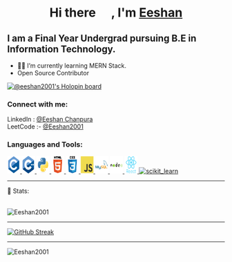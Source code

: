 
## <h1 align="center">Hi there <img src="https://github.com/TheDudeThatCode/TheDudeThatCode/blob/master/Assets/Hi.gif" height = "15" width="29">, I'm [Eeshan](https://github.com/Eeshan2001) </h1>
<h2 align="left">I am a Final Year Undergrad pursuing B.E in Information Technology.</h2>

<!-- To show profile views -->
<!-- <p align="left"> <img src="https://komarev.com/ghpvc/?username=Mayur1011&label=Profile%20views&color=0e75b6&style=flat" alt="Mayur1011" /> </p> -->

- 👨‍💻 I’m currently learning MERN Stack.
- Open Source Contributor 

[![@eeshan2001's Holopin board](https://holopin.me/eeshan2001)](https://holopin.io/@eeshan2001)

### Connect with me:

LinkedIn : [@Eeshan Chanpura](https://www.linkedin.com/in/eeshan-chanpura-2a9bbb1b5/) <br/>
LeetCode :- [@Eeshan2001](https://leetcode.com/Eeshan2001/) <br/>

<h3 align="left">Languages and Tools:</h3>
<p align="left"> <a href="https://www.cprogramming.com/" target="_blank"> <img src="https://raw.githubusercontent.com/devicons/devicon/master/icons/c/c-original.svg" alt="c" width="30" height="40"/> </a> 
<a href="https://www.w3schools.com/cpp/" target="_blank"> <img src="https://raw.githubusercontent.com/devicons/devicon/master/icons/cplusplus/cplusplus-original.svg" alt="cplusplus" width="30" height="40"/> </a> 
<a href="https://www.python.org" target="_blank"> <img src="https://raw.githubusercontent.com/devicons/devicon/master/icons/python/python-original.svg" alt="python" width="30" height="40"/> </a>
<a href="https://www.w3.org/html/" target="_blank"> <img src="https://raw.githubusercontent.com/devicons/devicon/master/icons/html5/html5-original-wordmark.svg" alt="html5" width="30" height="40"/> </a>  
<a href="https://www.w3schools.com/css/" target="_blank"> <img src="https://raw.githubusercontent.com/devicons/devicon/master/icons/css3/css3-original-wordmark.svg" alt="css3" width="30" height="40"/> </a> 
<a href="https://developer.mozilla.org/en-US/docs/Web/JavaScript" target="_blank"> <img src="https://raw.githubusercontent.com/devicons/devicon/master/icons/javascript/javascript-original.svg" alt="javascript" width="30" height="40"/> </a> 
<a href="https://www.mysql.com/" target="_blank"> <img src="https://raw.githubusercontent.com/devicons/devicon/master/icons/mysql/mysql-original-wordmark.svg" alt="mysql" width="30" height="40"/> </a> 
<a href="https://nodejs.org" target="_blank"> <img src="https://raw.githubusercontent.com/devicons/devicon/master/icons/nodejs/nodejs-original-wordmark.svg" alt="nodejs" width="30" height="40"/> </a> 
<a href="https://reactjs.org/" target="_blank"> <img src="https://raw.githubusercontent.com/devicons/devicon/master/icons/react/react-original-wordmark.svg" alt="react" width="30" height="40"/> </a> 
<a href="https://scikit-learn.org/" target="_blank"> <img src="https://upload.wikimedia.org/wikipedia/commons/0/05/Scikit_learn_logo_small.svg" alt="scikit_learn" width="30" height="40"/> </a> </p>

---

<!-- STATISTICS ABOUT PROFILE -->

 📶 Stats:<br><br>
 
 
<p><img align="center" src="https://github-readme-stats.vercel.app/api/top-langs?username=Eeshan2001&show_icons=true&locale=en&layout=compact&title_color=ffffff&icon_color=bb2acf&text_color=daf7dc&bg_color=151515" alt="Eeshan2001" /></p>
 


 
 <hr>
 
<!--  CONTRIBUTION AND STREAK BLOCK -->
 [![GitHub Streak](https://github-readme-streak-stats.herokuapp.com/?user=Eeshan2001&currStreakNum=2FD3EB&fire=pink&sideLabels=F00&theme=nightowl)](https://git.io/streak-stats)       
         

---
<p><img src="https://github-readme-stats.vercel.app/api?username=Eeshan2001&&show_icons=true&title_color=ffffff&icon_color=bb2acf&text_color=daf7dc&bg_color=151515" alt="Eeshan2001"/></p>



<!-- <p> <img src="https://activity-graph.herokuapp.com/graph?username=Eeshan2001&theme=xcode" /></p> -->
<!-- [![Eeshan's GitHub Activity Graph](https://activity-graph.herokuapp.com/graph?username=Eeshan2001&theme=xcode)](https://git.io/Eeshan2001) -->


